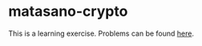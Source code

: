 # matasano-crypto

This is a learning exercise. Problems can be found [here](http://cryptopals.com).


